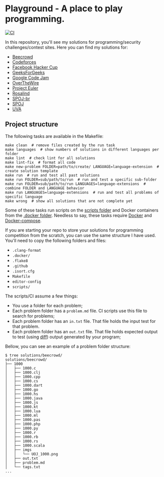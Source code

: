 # Playground - A place to play programming.

[![CI](https://github.com/deniscostadsc/playground/actions/workflows/ci.yaml/badge.svg)](https://github.com/deniscostadsc/playground/actions/workflows/ci.yaml)

In this repository, you'll see my solutions for programming/security
challenges/contest sites. Here you can find my solutions for:

- [Beecrowd](https://www.beecrowd.com.br/)
- [Codeforces](https://codeforces.com/)
- [Facebook Hacker Cup](https://www.facebook.com/codingcompetitions/hacker-cup)
- [GeeksForGeeks](https://www.geeksforgeeks.org/)
- [Google Code Jam](https://codingcompetitions.withgoogle.com/codejam/)
- [OverTheWire](https://overthewire.org/wargames/)
- [Project Euler](https://projecteuler.net/)
- [Rosalind](http://rosalind.info/problems/locations/)
- [SPOJ-br](https://br.spoj.com/)
- [SPOJ](https://www.spoj.com/)
- [UVA](https://onlinejudge.org/)

## Project structure

The following tasks are available in the Makefile:

```shell
make clean  # remove files created by the run task
make languages  # show numbers of solutions in different languages per folder
make lint  # check lint for all solutions
make lint-fix  # format all code
make new-problem FOLDER=path/to/create/ LANGUAGE=language-extension  # create solution template
make run  # run and test all past solutions
make run FOLDER=sub/path/to/run  # run and test a specific sub-folder
make run FOLDER=sub/path/to/run LANGUAGES=language-extensions  # combine FOLDER and LANGUAGE behavior
make run LANGUAGES=language-extensions  # run and test all problems of specific language
make wrong  # show all solutions that are not complete yet
```

Some of these tasks run scripts on the [scripts folder](./scripts/) and Docker
containers from the [.docker folder](./.docker/). Needless to say, these tasks
require [Docker](https://www.docker.com/) and
[Docker-compose](https://docs.docker.com/compose/).

If you are starting your repo to store your solutions for programming
competition from the scratch, you can use the same structure I have used. You'll
need to copy the following folders and files:

- `.clang-format`
- `.docker/`
- `.flake8`
- `.github`
- `.isort.cfg`
- `Makefile`
- `editor-config`
- `scripts/`

The scripts/CI assume a few things:

- You use a folder for each problem;
- Each problem folder has a `problem.md` file. CI scripts use this file to
  search for problems;
- Each problem folder has an `in.txt` file. That file holds the input test for
  that problem.
- Each problem folder has an `out.txt` file. That file holds expected output to
  test (using [diff](https://en.wikipedia.org/wiki/Diff)) output generated by
  your program;

Bellow, you can see an example of a problem folder structure:

```
$ tree solutions/beecrowd/
solutions/beecrowd/
├── 1000
│   ├── 1000.c
│   ├── 1000.clj
│   ├── 1000.cpp
│   ├── 1000.cs
│   ├── 1000.dart
│   ├── 1000.go
│   ├── 1000.hs
│   ├── 1000.java
│   ├── 1000.js
│   ├── 1000.kt
│   ├── 1000.lua
│   ├── 1000.ml
│   ├── 1000.pas
│   ├── 1000.php
│   ├── 1000.py
│   ├── 1000.r
│   ├── 1000.rb
│   ├── 1000.rs
│   ├── 1000.scala
│   ├── imgs
│   │   └── UOJ_1000.png
│   ├── out.txt
│   ├── problem.md
│   └── tags.txt
...
```
